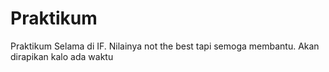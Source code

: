 # Praktikum
Praktikum Selama di IF. Nilainya not the best tapi semoga membantu. Akan dirapikan kalo ada waktu
